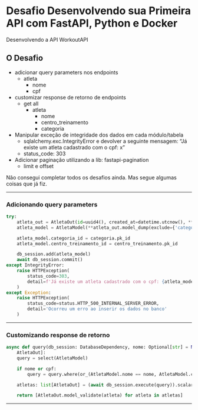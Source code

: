 # Desafio Desenvolvendo sua Primeira API com FastAPI, Python e Docker

Desenvolvendo a API WorkoutAPI

## O Desafio

- adicionar query parameters nos endpoints
  - atleta
    - nome
    - cpf
- customizar response de retorno de endpoints
  - get all
    - atleta
      - nome
      - centro_treinamento
      - categoria
- Manipular exceção de integridade dos dados em cada módulo/tabela
  - sqlalchemy.exc.IntegrityError e devolver a seguinte mensagem: “Já existe um atleta cadastrado com o cpf: x”
  - status_code: 303
- Adicionar paginação utilizando a lib: fastapi-pagination
  - limit e offset

Não consegui completar todos os desafios ainda. Mas segue algumas coisas que já fiz.

---

### Adicionando query parameters

```python
try:
    atleta_out = AtletaOut(id=uuid4(), created_at=datetime.utcnow(), **atleta_in.model_dump())
    atleta_model = AtletaModel(**atleta_out.model_dump(exclude={'categoria', 'centro_treinamento'}))

    atleta_model.categoria_id = categoria.pk_id
    atleta_model.centro_treinamento_id = centro_treinamento.pk_id

    db_session.add(atleta_model)
    await db_session.commit()
except IntegrityError:
    raise HTTPException(
        status_code=303,
        detail=f'Já existe um atleta cadastrado com o cpf: {atleta_model.cpf}'
    )
except Exception:
    raise HTTPException(
        status_code=status.HTTP_500_INTERNAL_SERVER_ERROR,
        detail='Ocorreu um erro ao inserir os dados no banco'
    )
```

---

### Customizando response de retorno

```python
async def query(db_session: DatabaseDependency, nome: Optional[str] = None, cpf: Optional[str] = None) -> list[
    AtletaOut]:
    query = select(AtletaModel)

    if nome or cpf:
        query = query.where(or_(AtletaModel.nome == nome, AtletaModel.cpf == cpf))

    atletas: list[AtletaOut] = (await db_session.execute(query)).scalars().all()

    return [AtletaOut.model_validate(atleta) for atleta in atletas]
```

---
